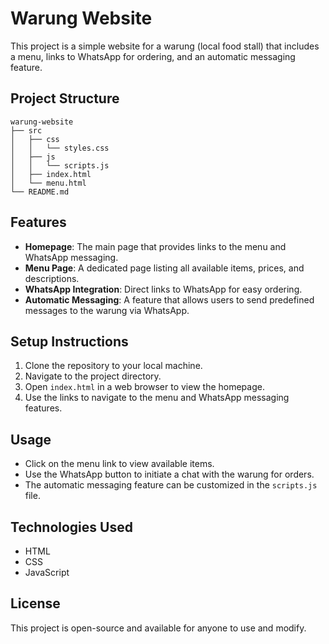 # Warung Website

This project is a simple website for a warung (local food stall) that includes a menu, links to WhatsApp for ordering, and an automatic messaging feature.

## Project Structure

```
warung-website
├── src
│   ├── css
│   │   └── styles.css
│   ├── js
│   │   └── scripts.js
│   ├── index.html
│   └── menu.html
└── README.md
```

## Features

- **Homepage**: The main page that provides links to the menu and WhatsApp messaging.
- **Menu Page**: A dedicated page listing all available items, prices, and descriptions.
- **WhatsApp Integration**: Direct links to WhatsApp for easy ordering.
- **Automatic Messaging**: A feature that allows users to send predefined messages to the warung via WhatsApp.

## Setup Instructions

1. Clone the repository to your local machine.
2. Navigate to the project directory.
3. Open `index.html` in a web browser to view the homepage.
4. Use the links to navigate to the menu and WhatsApp messaging features.

## Usage

- Click on the menu link to view available items.
- Use the WhatsApp button to initiate a chat with the warung for orders.
- The automatic messaging feature can be customized in the `scripts.js` file.

## Technologies Used

- HTML
- CSS
- JavaScript

## License

This project is open-source and available for anyone to use and modify.